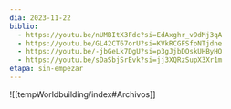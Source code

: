 ```yaml
---
dia: 2023-11-22
biblio:
  - https://youtu.be/nUMBItX3Fdc?si=EdAxghr_v9dMj3qA
  - https://youtu.be/GL42CT67orU?si=KVkRCGFSfoNTjdne
  - https://youtu.be/-jbGeLk7DgU?si=p3gJjbDOskUHByHO
  - https://youtu.be/sDaSbjSrEvk?si=jj3XQRzSupX3Xr1m
etapa: sin-empezar
---
```









![[tempWorldbuilding/index#Archivos]]